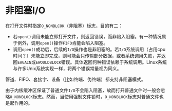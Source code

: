 
# 非阻塞I/O

在打开文件时指定`O_NONBLCOK`（非阻塞）标志，目的有二：

- 若`open()`调用未能立即打开文件，则返回错误，而非陷入阻塞。有一种情况属于例外，调用`open()`操作`FIFO`肯能会陷入阻塞。
- 调用`open()`成功后，后续的`I/O`操作也是非阻塞的。若`I/O`系统调用（占用cpu时间？）未能立即完成，则可能会只传输部分数据，或者系统调用失败，并返回`EAGAIN`或`EWOULDBLOCK`错误。具体返回何种错误依赖于系统调用。Linux系统与许多Unix系统实现一样，将两个错误常量视为同义。


管道、FIFO、套接字、设备（比如终端、伪终端）都支持非阻塞模式。

由于内核缓冲区保证了普通文件`I/O`不会陷入阻塞，故而打开普通文件时一般会忽略`O_NONBLOCK`标志。然而，当使用强制文件锁时，`O_NONBLOCK`标志对普通文件也是起作用的。